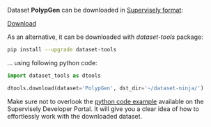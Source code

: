 Dataset **PolypGen** can be downloaded in [Supervisely format](https://developer.supervisely.com/api-references/supervisely-annotation-json-format):

 [Download](https://assets.supervisely.com/remote/eyJsaW5rIjogInMzOi8vc3VwZXJ2aXNlbHktZGF0YXNldHMvMjE0NV9Qb2x5cEdlbi9wb2x5cGdlbi1EYXRhc2V0TmluamEudGFyIiwgInNpZyI6ICJSWG5ocGtQVFk3dnlzM0lFSDF0c1ZKSGo4TVoxVlpycXo0dGY5RWRLTG53PSJ9?response-content-disposition=attachment%3B%20filename%3D%22polypgen-DatasetNinja.tar%22)

As an alternative, it can be downloaded with *dataset-tools* package:
``` bash
pip install --upgrade dataset-tools
```

... using following python code:
``` python
import dataset_tools as dtools

dtools.download(dataset='PolypGen', dst_dir='~/dataset-ninja/')
```
Make sure not to overlook the [python code example](https://developer.supervisely.com/getting-started/python-sdk-tutorials/iterate-over-a-local-project) available on the Supervisely Developer Portal. It will give you a clear idea of how to effortlessly work with the downloaded dataset.

